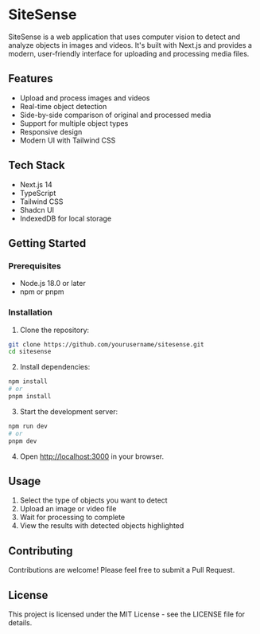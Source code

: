 # SiteSense

SiteSense is a web application that uses computer vision to detect and analyze objects in images and videos. It's built with Next.js and provides a modern, user-friendly interface for uploading and processing media files.

## Features

- Upload and process images and videos
- Real-time object detection
- Side-by-side comparison of original and processed media
- Support for multiple object types
- Responsive design
- Modern UI with Tailwind CSS

## Tech Stack

- Next.js 14
- TypeScript
- Tailwind CSS
- Shadcn UI
- IndexedDB for local storage

## Getting Started

### Prerequisites

- Node.js 18.0 or later
- npm or pnpm

### Installation

1. Clone the repository:
```bash
git clone https://github.com/yourusername/sitesense.git
cd sitesense
```

2. Install dependencies:
```bash
npm install
# or
pnpm install
```

3. Start the development server:
```bash
npm run dev
# or
pnpm dev
```

4. Open [http://localhost:3000](http://localhost:3000) in your browser.

## Usage

1. Select the type of objects you want to detect
2. Upload an image or video file
3. Wait for processing to complete
4. View the results with detected objects highlighted

## Contributing

Contributions are welcome! Please feel free to submit a Pull Request.

## License

This project is licensed under the MIT License - see the LICENSE file for details. 